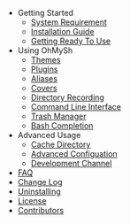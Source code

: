 - Getting Started
  - [System Requirement](/getting-started/system)
  - [Installation Guide](/getting-started/install)
  - [Getting Ready To Use](/getting-started/ready)
- Using OhMySh
  - [Themes](/using/theme)
  - [Plugins](/using/plugin)
  - [Aliases](/using/alias)
  - [Covers](/using/cover)
  - [Directory Recording](/using/bcd)
  - [Command Line Interface](/using/cli)
  - [Trash Manager](/using/trash)
  - [Bash Completion](/using/comp)
- Advanced Usage
  - [Cache Directory](/using/cache)
  - [Advanced Configuation](/using/advconfig)
  - [Development Channel](/using/dev)
- [FAQ](/other/faq.md)
- [Change Log](/other/changelog)
- [Uninstalling](/other/uninstall)
- [License](/other/license)
- [Contributors](/other/cont)
